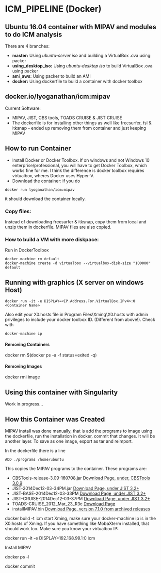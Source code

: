 ICM_PIPELINE (Docker)
=========================
Ubuntu 16.04 container with MIPAV and modules to do ICM analysis
--------------------------------------------------------------------------------
There are 4 branches:
- **master:** Using *ubuntu-server iso* and building a VirtualBox .ova using packer
- **using_desktop_iso:** Using *ubuntu-desktop iso* to build VirtualBox .ova using packer
- **ami_aws:** Using packer to build an AMI
- **docker:** Using dockerfile to build a container with docker toolbox

## docker.io/lyoganathan/icm:mipav

Current Software:
- MIPAV, JIST, CBS tools, TOADS CRUISE & JIST CRUISE
- The dockerfile is for installing other things as well like freesurfer, fsl & itksnap - ended up removing them from container and just keeping MIPAV

## How to run Container ##

- Install Docker or Docker Toolbox. If on windows and not Windows 10 enterprise/professional, you will have to get Docker Toolbox, which works fine for me. I think the difference is docker toolbox requires virtualbox, wheres Docker uses Hyper-V.
- Download the container: if you do
```
docker run lyoganathan/icm:mipav
```
it should download the container locally.

### Copy files: ###
Instead of downloading freesurfer & itksnap, copy them from local and unzip them in dockerfile. MIPAV files are also copied.

### How to build a VM with more diskpace: ###
Run in DockerToolbox

```
docker-machine rm default
docker-machine create -d virtualbox --virtualbox-disk-size "100000" default
```

## Running with graphics (X server on windows Host) ##
```
docker run -it -e DISPLAY=<IP.Address.For.VirtualBox.IPv4>:0 <Container Name>
```
Also edit your X0.hosts file in Program Files\Xming\X0.hosts with admin privileges to include your docker toolbox ID. (Different from above!). Check with

```
docker-machine ip
```
#### Removing Containers ####
docker rm $(docker ps -a -f status=exited -q)
#### Removing Images ####
docker rmi image

## Using this container with Singularity ##
Work in progress...

## How this Container was Created ##
MIPAV install was done manually, that is add the programs to image using the dockerfile, run the installation in docker, commit that changes. It will be another layer. To save as one image, export as tar and reimport.

In the dockerfile there is a line

```
ADD ./programs /home/ubuntu
```
This copies the MIPAV programs to the container. These programs are:
- CBSTools-release-3.09-160708.jar [Download Page, under, CBSTools 3.0.9](https://www.nitrc.org/frs/?group_id=606)
- JIST-2014Dec12-03-34PM.jar [Download Page, under JIST 3.2+ ](https://www.nitrc.org/frs/?group_id=228)
- JIST-BASE-2014Dec12-03-33PM [Download Page, under JIST 3.2+](https://www.nitrc.org/frs/?group_id=228)
- JIST-CRUISE-2014Dec12-03-37PM [Download Page, under JIST 3.2+](https://www.nitrc.org/frs/?group_id=228)
- TOADS-CRUISE_2012_Mar_23_R3c [Download Page](https://www.nitrc.org/frs/?group_id=271)
- installMIPAV.bin [Download Page, version 7.1.0 from archived releases](https://mipav.cit.nih.gov/download.php)

docker build -t icm
start Xming, make sure your docker-machine ip is in the X0.hosts of Xming. If you have something like MobaXterm installed, that should work too. Make sure you know your virtualbox IP:

docker run -it -e DISPLAY=192.168.99.1:0 icm

Install MIPAV

docker ps -l

docker commit
